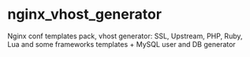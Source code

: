 nginx_vhost_generator
=====================

Nginx conf templates pack, vhost generator: SSL, Upstream, PHP, Ruby, Lua and some frameworks templates + MySQL user and DB generator
